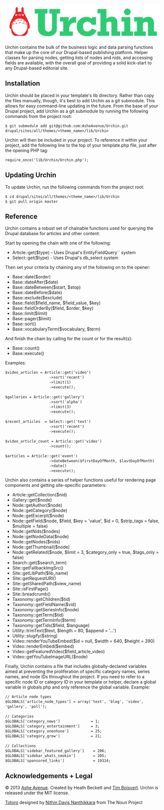 ![Urchin](/img/logo.png)

Urchin contains the bulk of the business logic and data parsing functions that make up the core of our Drupal-based publishing platform. Helper classes for parsing nodes, getting lists of nodes and nids, and accessing fields are available, with the overall goal of providing a solid kick-start to any Drupal-based editorial site.

Installation
--

Urchin should be placed in your template's lib directory. Rather than copy the files manually, though, it's best to add Urchin as a git submodule. This allows for easy command-line updating in the future. From the base of your Drupal project, add Urchin as a git submodule by running the following commands from the project root:

    $ git submodule add git@github.com:AsheAvenue/Urchin.git drupal/sites/all/themes/<theme_name>/lib/Urchin

Urchin will then be included in your project. To reference it within your project, add the following line to the top of your template.php file, just after the opening PHP tag:

    require_once('lib/Urchin/Urchin.php');

Updating Urchin
--

To update Urchin, run the following commands from the project root:

    $ cd drupal/sites/all/themes/<theme_name>/lib/Urchin
    $ git pull origin master

Reference
--

Urchin contains a robust set of chainable functions used for querying the Drupal database for articles and other content:

Start by opening the chain with one of the following:

- Article::get($type) - Uses Drupal's EntityFieldQuery`` system
- Select::get($type) - Uses Drupal's db_select system

Then set your criteria by chaining any of the following on to the opener:

- Base::date($order)
- Base::dateAfter($date)
- Base::dateBetween($start, $stop)
- Base::dateBefore($date)
- Base::exclude($exclude)
- Base::field($field_name, $field_value, $key)
- Base::fieldOrderBy($field, $order, $key)
- Base::limit($limit)
- Base::pager($limit)
- Base::sort()
- Base::vocabularyTerm($vocabulary, $term)

And finish the chain by calling for the count or for the result(s):

- Base::count()
- Base::execute()

Examples:

    $video_articles = Article::get('video')
                        ->sort('recent')
                        ->limit(1)
                        ->execute();

    $galleries = Article::get('gallery')
                        ->sort('alpha')
                        ->limit(3)
                        ->execute();

    $recent_articles  = Select::get('text')
                        ->sort('recent')
                        ->execute();

    $video_article_count = Article::get('video')
                        ->count();
    
    $articles = Article::get('event')
                        ->dateBetween($firstDayOfMonth, $lastDayOfMonth)
                        ->date()
                        ->execute();


Urchin also contains a series of helper functions useful for rendering page components and getting site-specific parameters:

- Article::getCollection($nid)
- Gallery::get($node)
- Node::getAuthor($node)
- Node::getCategory($node)
- Node::getExcerpt($node)
- Node::getField($node, $field, $key = 'value', $id = 0, $strip_tags = false, $multiple = false)
- Node::getNids($nodes)
- Node::getNodeData($node)
- Node::getNodes($nids)
- Node::getThumbnail($node)
- Node::getRelated($node, $limit = 3, $category_only = true, $tags_only = false)
- Search::get($search_term)
- Site::getFallbackImgSrc()
- Site::getLibPath($lib_name)
- Site::getRequestURI()
- Site::getSharedPath($view_name)
- Site::isFirstPage()
- Site::breadcrumb()
- Taxonomy::getChildren($tid)
- Taxonomy::getFieldName($vid)
- Taxonomy::getSeriesInfo($node)
- Taxonomy::getTerm($tid)
- Taxonomy::getTermInfo($term)
- Taxonomy::getTids($field, $language)
- Utility::trimText($text, $length = 80, $append = '...')
- Utility::slugify($string)
- Video::renderYouTubeEmbed($id = null, $width = 640, $height = 390)
- Video::renderEmbed($embed)
- Video::getFeaturedVideo($field_article_video)
- Video::getYouTubeImageURL($node)

Finally, Urchin contains a file that includes globally-declared variables aimed at preventing the proliferation of specific category names, series names, and node IDs throughout the project. If you need to refer to a specific node ID or category ID in your template or helper, declare a global variable in globals.php and only reference the global variable. Example:

    // Article node types
    $GLOBALS['article_node_types'] = array('text', 'blog', 'video', 'gallery', 'poll');

    // Categories
    $GLOBALS['category_news']              = 1;
    $GLOBALS['category_entertainment']     = 3;
    $GLOBALS['category_oneohone']          = 25;
    $GLOBALS['category_grow']              = 21;

    // Collections
    $GLOBALS['sidebar_featured_gallery']    = 206;
    $GLOBALS['sidebar_whats_smokin']        = 205;
    $GLOBALS['sponsored_links']             = 19314;

Acknowledgements + Legal
--
© 2013 <a href="http://www.asheavenue.com">Ashe Avenue</a>. Created by Heath Beckett and <a href="http://twitter.com/timboisvert">Tim Boisvert</a>.
Urchin is released under the MIT license.

<a href="http://thenounproject.com/noun/totoro/#icon-No3424" target="_blank">Totoro</a> designed by <a href="http://thenounproject.com/nithindavis" target="_blank">Nithin Davis Nanthikkara</a> from The Noun Project
